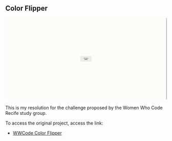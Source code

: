 ## Color Flipper

![Color Flipper](color-flipper.gif)

This is my resolution for the challenge proposed by the Women Who Code Recife study group.

To access the original project, access the link: 
- [WWCode Color Flipper](https://github.com/womenwhocoderecife/challenges/tree/main/color-flipper)
